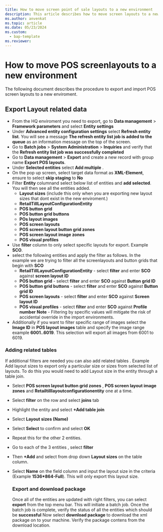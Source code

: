 ```yaml
---
title: How to move screen point of sale layouts to a new environment
description: This article describes how to move screen layouts to a new environment in the Microsoft Dynamics 365 Commerce.
ms.author: anvenkat 
ms.topic: article 
ms.date: 05/23/2024
ms.custom: 
  - bap-template
ms.reviewer:
---
```


# How to move POS screenlayouts to a new environment
The following document describes the procedure to export and import POS screen layouts to a new enviroment.

## Export Layout related data
- From the HQ enviroment you need to export, go to **Data management** > **Framework parameters** and select **Entity settings**
- Under **Advanced entity configuration settings** select **Refresh entity list**. You will see a message **The refresh entity list job is added to the queue** as an information message
   on the top of the screen.
- Go to **Batch jobs** > **System Administration** > **Inquiries** and verify that the **Refresh entity list job was successfully completed**
- Go to **Data management** > **Export** and create a new record with group name  **Export POS layouts**.
- Under **Selected entities** select **Add multiple** .
- On the pop up screen, select target data format as **XML-Element**, ensure to select **skip staging** to **No**
- Filter **Entity** columnand select below list of entities and **add selected**. You will then see all the entities added.
    - **Layout sizes** (include this only when you are exporting new layout sizes that dont exist in the new enviroment.)
    - **RetailTillLayoutConfigurationEntity**
    - **POS button grid**
    - **POS button grid buttons**
    - **POs layout images**
    - **POS screen layouts**
    - **POS screen layout button grid zones**
    - **POS screen layout image zones**
    - **POS visual profiles**
- Use **filter** column to only select specific layouts for export. Example **SCO**. 
- select the following entities and apply the filter as follows. In the example we are trying to filter all the screenlayouts and button grids that begin with **SCO**
    - **RetailTillLayoutConfigurationEntity** - select **filter** and enter **SCO** against **screen layout ID**
    - **POS button grid** - select **filter** and enter **SCO** against **Button grid ID** 
    - **POS button grid buttons** - select **filter** and enter **SCO** against **Button grid ID**
    - **POS screen layouts** - select **filter** and enter **SCO** against **Screen layout ID**
    - **POS visual profiles** - select **filter** and enter **SCO** against **Profile number**
**Note** - Filtering by specific values will mitigate the risk of accidental override in the import environments. 
- Additionally if you want to filter specific range of images select the **Image ID** in **POS layout images** table and specify the image range example **6001..6019**.
   This selection will export all images from 6001 to 6019.

### Adding related tables
If additional filters are needed you can also add related tables . Example Add layout sizes to export only a particular size or sizes from selected list of layouts.
To do this you would need to add Layout size in the entity through a table join.
- Select **POS screen layout button grid zones** , **POS screen layout image zones** and **Retailtilllayoutconfigurationentity** one at a time.
- Select **filter** on the row and select **joins** tab
- Highlight the entity and select **+Add table join**
- Select **Layout sizes (Name)**
- Select **Select** to confirm and select **OK**
- Repeat this for the other 2 entities.
- Go to each of the 3 entities , select **filter**
- Then **+Add** and select from drop down **Layout sizes** on the table column.
- Select **Name** on the field column and input the layout size in the criteria (Example **1536*864-Full**). This will only export this layout size.

  ### Export and download package
  Once all of the entities are updated with right filters, you can select **export** from the top menu bar. This will initiate a batch job.
  Once the batch job is complete, verify the status of all the entities which should be **successful**
  Now select **download package** to download the xml package on to your machine. Verify the package contens from the download location.

  

  


  

  
  

    

    

    
    
    
